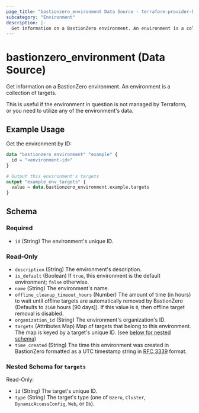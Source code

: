 ```yaml
---
page_title: "bastionzero_environment Data Source - terraform-provider-bastionzero"
subcategory: "Environment"
description: |-
  Get information on a BastionZero environment. An environment is a collection of targets.
---
```


# bastionzero_environment (Data Source)

Get information on a BastionZero environment. An environment is a collection of targets.

This is useful if the environment in question is not managed by Terraform, or
you need to utilize any of the environment's data.

## Example Usage

Get the environment by ID:

```terraform
data "bastionzero_environment" "example" {
  id = "<environment-id>"
}

# Output this environment's targets
output "example_env_targets" {
  value = data.bastionzero_environment.example.targets
}
```

<!-- schema generated by tfplugindocs -->
## Schema

### Required

- `id` (String) The environment's unique ID.

### Read-Only

- `description` (String) The environment's description.
- `is_default` (Boolean) If `true`, this environment is the default environment; `false` otherwise.
- `name` (String) The environment's name.
- `offline_cleanup_timeout_hours` (Number) The amount of time (in hours) to wait until offline targets are automatically removed by BastionZero (Defaults to `2160` hours [90 days]). If this value is `0`, then offline target removal is disabled.
- `organization_id` (String) The environment's organization's ID.
- `targets` (Attributes Map) Map of targets that belong to this environment. The map is keyed by a target's unique ID. (see [below for nested schema](#nestedatt--targets))
- `time_created` (String) The time this environment was created in BastionZero formatted as a UTC timestamp string in [RFC 3339](https://datatracker.ietf.org/doc/html/rfc3339) format.

<a id="nestedatt--targets"></a>
### Nested Schema for `targets`

Read-Only:

- `id` (String) The target's unique ID.
- `type` (String) The target's type (one of `Bzero`, `Cluster`, `DynamicAccessConfig`, `Web`, or `Db`).